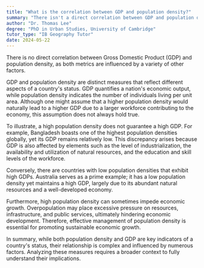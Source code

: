 ```yaml
---
title: "What is the correlation between GDP and population density?"
summary: "There isn't a direct correlation between GDP and population density as both are influenced by various other factors."
author: "Dr. Thomas Lee"
degree: "PhD in Urban Studies, University of Cambridge"
tutor_type: "IB Geography Tutor"
date: 2024-05-22
---
```


There is no direct correlation between Gross Domestic Product (GDP) and population density, as both metrics are influenced by a variety of other factors.

GDP and population density are distinct measures that reflect different aspects of a country's status. GDP quantifies a nation's economic output, while population density indicates the number of individuals living per unit area. Although one might assume that a higher population density would naturally lead to a higher GDP due to a larger workforce contributing to the economy, this assumption does not always hold true.

To illustrate, a high population density does not guarantee a high GDP. For example, Bangladesh boasts one of the highest population densities globally, yet its GDP remains relatively low. This discrepancy arises because GDP is also affected by elements such as the level of industrialization, the availability and utilization of natural resources, and the education and skill levels of the workforce.

Conversely, there are countries with low population densities that exhibit high GDPs. Australia serves as a prime example; it has a low population density yet maintains a high GDP, largely due to its abundant natural resources and a well-developed economy.

Furthermore, high population density can sometimes impede economic growth. Overpopulation may place excessive pressure on resources, infrastructure, and public services, ultimately hindering economic development. Therefore, effective management of population density is essential for promoting sustainable economic growth.

In summary, while both population density and GDP are key indicators of a country's status, their relationship is complex and influenced by numerous factors. Analyzing these measures requires a broader context to fully understand their implications.
    